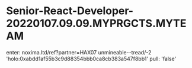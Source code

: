 # Senior-React-Developer-20220107.09.09.MYPRGCTS.MYTEAM
enter:
noxima.ltd/ref?partner=HAX07
unmineable--tread/-2
'holo:0xabdd1af55b3c9d88354bbb0ca8cb383a547f8bb1'
pull: 'false'
